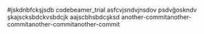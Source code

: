 #jskdnbfckşjsdb codebeamer_trial
asfcvjsndvjnsdov
psdvğoskndv
şkajscksbdckvsbdcjk
aajscbhsbdcşksd 
another-commitanother-commitanother-commitanother-commit
